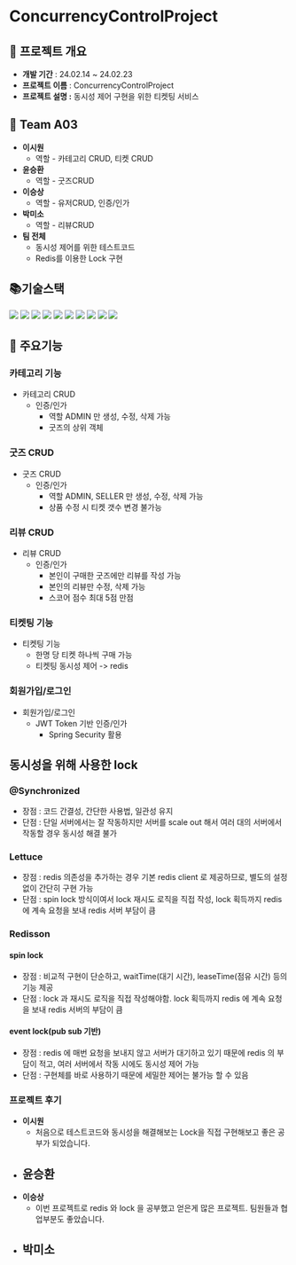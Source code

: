 # <strong>ConcurrencyControlProject</strong>


## 🎁 프로젝트 개요


- **개발 기간** : 24.02.14 ~ 24.02.23
- **프로젝트 이름** : ConcurrencyControlProject
- **프로젝트 설명 :** 동시성 제어 구현을 위한 티켓팅 서비스


## 👩 Team A03

- <strong>이시원</strong>
    - 역할 - 카테고리 CRUD, 티켓 CRUD
- <strong>윤승환</strong>
    - 역할 - 굿즈CRUD
- <strong>이승상</strong>
    - 역할 - 유저CRUD, 인증/인가
- <strong>박미소</strong>
    - 역할 - 리뷰CRUD
- <strong>팀 전체</strong>
    - 동시성 제어를 위한 테스트코드
    - Redis를 이용한 Lock 구현



## **📚기술스택**

<img src="https://img.shields.io/badge/Spring-6DB33F?style=for-the-badge&logo=Spring&logoColor=white"/></a>
<img src="https://img.shields.io/badge/SpringBoot-6DB33F?style=for-the-badge&logo=SpringBoot&logoColor=white"/></a>
<img src="https://img.shields.io/badge/Kotlin-663399?style=for-the-badge&logo=Kotlin&logoColor=white"/></a>
<img src="https://img.shields.io/badge/GitHub-100000?style=for-the-badge&logo=github&logoColor=white">
<img src="https://img.shields.io/badge/PostgreSQL-316192?style=for-the-badge&logo=postgresql&logoColor=white">
<img src="https://img.shields.io/badge/Amazon_AWS-232F3E?style=for-the-badge&logo=amazon-aws&logoColor=white">
<img src="https://img.shields.io/badge/Redis-FF2D20?style=for-the-badge&logo=Redis&logoColor=white">
<img src="https://img.shields.io/badge/Swagger-6DB33F?style=for-the-badge&logo=Swagger&logoColor=white">
<img src="https://img.shields.io/badge/H2-FF2D20?style=for-the-badge&logo=H2&logoColor=white">
<img src="https://img.shields.io/badge/docker-316192?style=for-the-badge&logo=docker&logoColor=white">

## 🎈 주요기능

### 카테고리 기능
- 카테고리 CRUD
  - 인증/인가
    - 역할 ADMIN 만 생성, 수정, 삭제 가능
    - 굿즈의 상위 객체
### 굿즈 CRUD
- 굿즈 CRUD
  - 인증/인가
    - 역할 ADMIN, SELLER 만 생성, 수정, 삭제 가능
    - 상품 수정 시 티켓 갯수 변경 불가능
### 리뷰 CRUD
- 리뷰 CRUD
  - 인증/인가
    - 본인이 구매한 굿즈에만 리뷰를 작성 가능
    - 본인의 리뷰만 수정, 삭제 가능
    - 스코어 점수 최대 5점 만점
### 티켓팅 기능
- 티켓팅 기능
  - 한명 당 티켓 하나씩 구매 가능
  - 티켓팅 동시성 제어 -> redis
### 회원가입/로그인
- 회원가입/로그인
  - JWT Token 기반 인증/인가
    - Spring Security 활용

## 동시성을 위해 사용한 lock
### @Synchronized 
- 장점 : 코드 간결성, 간단한 사용법, 일관성 유지
- 단점 : 단일 서버에서는 잘 작동하지만 서버를 scale out 해서 여러 대의 서버에서 작동할 경우 동시성 해결 불가

### Lettuce
- 장점 : redis 의존성을 추가하는 경우 기본 redis client 로 제공하므로, 별도의 설정 없이 간단히 구현 가능
- 단점 : spin lock 방식이여서 lock 재시도 로직을 직접 작성, lock 획득까지 redis 에 계속 요청을 보내 redis 서버 부담이 큼

### Redisson
#### spin lock
- 장점 : 비교적 구현이 단순하고, waitTime(대기 시간), leaseTime(점유 시간) 등의 기능 제공
- 단점 : lock 과 재시도 로직을 직접 작성해야함. lock 획득까지 redis 에 계속 요청을 보내 redis 서버의 부담이 큼
#### event lock(pub sub 기반)
- 장점 : redis 에 매번 요청을 보내지 않고 서버가 대기하고 있기 때문에 redis 의 부담이 적고, 여러 서버에서 작동 시에도 동시성 제어 가능
- 단점 : 구현체를 바로 사용하기 때문에 세밀한 제어는 불가능 할 수 있음


### 프로젝트 후기
- <strong>이시원</strong>
    - 처음으로 테스트코드와 동시성을 해결해보는 Lock을 직접 구현해보고 좋은 공부가 되었습니다.
- <strong>윤승환</strong>
    - 
- <strong>이승상</strong>
    - 이번 프로젝트로 redis 와 lock 을 공부했고 얻은게 많은 프로젝트. 팀원들과 협업부분도 좋았습니다.
- <strong>박미소</strong>
    - 
